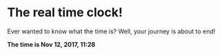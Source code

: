 # The real time clock!

Ever wanted to know what the time is? Well, your journey is about to end!

**The time is Nov 12, 2017, 11:28**